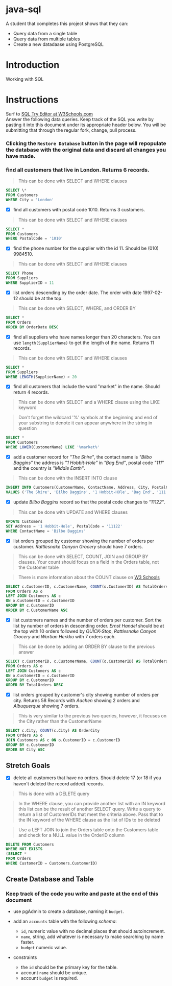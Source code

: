# java-sql

A student that completes this project shows that they can:

- Query data from a single table
- Query data from multiple tables
- Create a new datadaase using PostgreSQL

# Introduction

Working with SQL

# Instructions

Surf to [SQL Try Editor at W3Schools.com](https://www.w3schools.com/Sql/tryit.asp?filename=trysql_select_top)  
Answer the following data queries. Keep track of the SQL you write by pasting it into this document under its appropriate header below. You will be submitting that through the regular fork, change, pull process.

### **Clicking the `Restore Database` button in the page will repopulate the database with the original data and discard all changes you have made**.

### find all customers that live in London. Returns 6 records.

> This can be done with SELECT and WHERE clauses

```sql
SELECT \*
FROM Customers
WHERE City = 'London'
```

- [x] find all customers with postal code 1010. Returns 3 customers.

> This can be done with SELECT and WHERE clauses

```sql
SELECT *
FROM Customers
WHERE PostalCode = '1010'
```

- [x] find the phone number for the supplier with the id 11. Should be (010) 9984510.

> This can be done with SELECT and WHERE clauses

```sql
SELECT Phone
FROM Suppliers
WHERE SupplierID = 11
```

- [x] list orders descending by the order date. The order with date 1997-02-12 should be at the top.

> This can be done with SELECT, WHERE, and ORDER BY

```sql
SELECT *
FROM Orders
ORDER BY OrderDate DESC
```

- [x] find all suppliers who have names longer than 20 characters. You can use `length(SupplierName)` to get the length of the name. Returns 11 records.

> This can be done with SELECT and WHERE clauses

```sql
SELECT *
FROM Suppliers
WHERE LENGTH(SupplierName) > 20
```

- [x] find all customers that include the word "market" in the name. Should return 4 records.

> This can be done with SELECT and a WHERE clause using the LIKE keyword

> Don't forget the wildcard '%' symbols at the beginning and end of your substring to denote it can appear anywhere in the string in question

```sql
SELECT *
FROM Customers
WHERE LOWER(CustomerName) LIKE '%market%'
```

- [x] add a customer record for _"The Shire"_, the contact name is _"Bilbo Baggins"_ the address is _"1 Hobbit-Hole"_ in _"Bag End"_, postal code _"111"_ and the country is _"Middle Earth"_.

> This can be done with the INSERT INTO clause

```sql
INSERT INTO Customers(CustomerName, ContactName, Address, City, PostalCode, Country)
VALUES ('The Shire', 'Bilbo Baggins', '1 Hobbit-HOle', 'Bag End', '111', 'Middle Earth')
```

- [x] update _Bilbo Baggins_ record so that the postal code changes to _"11122"_.

> This can be done with UPDATE and WHERE clauses

```sql
UPDATE Customers
SET Address = '1 Hobbit-Hole', PostalCode = '11122'
WHERE ContactName = 'Bilbo Baggins'
```

- [x] list orders grouped by customer showing the number of orders per customer. _Rattlesnake Canyon Grocery_ should have 7 orders.

> This can be done with SELECT, COUNT, JOIN and GROUP BY clauses. Your count should focus on a field in the Orders table, not the Customer table

> There is more information about the COUNT clause on [W3 Schools](https://www.w3schools.com/sql/sql_count_avg_sum.asp)

```sql
SELECT c.CustomerID, c.CustomerName, COUNT(o.CustomerID) AS TotalOrders
FROM Orders AS o
LEFT JOIN Customers AS c
ON o.CustomerID = c.CustomerID
GROUP BY c.CustomerID
ORDER BY c.CustomerName ASC
```

- [x] list customers names and the number of orders per customer. Sort the list by number of orders in descending order. _Ernst Handel_ should be at the top with 10 orders followed by _QUICK-Stop_, _Rattlesnake Canyon Grocery_ and _Wartian Herkku_ with 7 orders each.

> This can be done by adding an ORDER BY clause to the previous answer

```sql
SELECT c.CustomerID, c.CustomerName, COUNT(o.CustomerID) AS TotalOrders
FROM Orders AS o
LEFT JOIN Customers AS c
ON o.CustomerID = c.CustomerID
GROUP BY c.CustomerID
ORDER BY TotalOrders DESC
```

- [x] list orders grouped by customer's city showing number of orders per city. Returns 58 Records with _Aachen_ showing 2 orders and _Albuquerque_ showing 7 orders.

> This is very similar to the previous two queries, however, it focuses on the City rather than the CustomerName

```sql
SELECT c.City, COUNT(c.City) AS OrderCity
FROM Orders AS o
JOIN Customers AS c ON o.CustomerID = c.CustomerID
GROUP BY c.CustomerID
ORDER BY City ASC
```

## Stretch Goals

- [x] delete all customers that have no orders. Should delete 17 (or 18 if you haven't deleted the record added) records.

> This is done with a DELETE query

> In the WHERE clause, you can provide another list with an IN keyword this list can be the result of another SELECT query. Write a query to return a list of CustomerIDs that meet the criteria above. Pass that to the IN keyword of the WHERE clause as the list of IDs to be deleted

> Use a LEFT JOIN to join the Orders table onto the Customers table and check for a NULL value in the OrderID column

```sql
DELETE FROM Customers
WHERE NOT EXISTS
(SELECT *
FROM Orders
WHERE CustomerID = Customers.CustomerID)
```

## Create Database and Table

### Keep track of the code you write and paste at the end of this document

- use pgAdmin to create a database, naming it `budget`.
- add an `accounts` table with the following _schema_:

  - `id`, numeric value with no decimal places that should autoincrement.
  - `name`, string, add whatever is necessary to make searching by name faster.
  - `budget` numeric value.

- constraints
  - the `id` should be the primary key for the table.
  - account `name` should be unique.
  - account `budget` is required.
